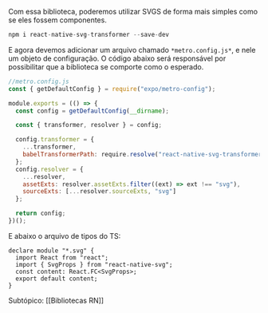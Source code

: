 Com essa biblioteca, poderemos utilizar SVGS de forma mais simples como se eles fossem componentes.

```jsx
npm i react-native-svg-transformer --save-dev
```

E agora devemos adicionar um arquivo chamado `*metro.config.js*`, e nele um objeto de configuração. O código abaixo será responsável por possibilitar que a biblioteca se comporte como o esperado.

```jsx
//metro.config.js 
const { getDefaultConfig } = require("expo/metro-config");

module.exports = (() => {
  const config = getDefaultConfig(__dirname);

  const { transformer, resolver } = config;

  config.transformer = {
    ...transformer,
    babelTransformerPath: require.resolve("react-native-svg-transformer")
  };
  config.resolver = {
    ...resolver,
    assetExts: resolver.assetExts.filter((ext) => ext !== "svg"),
    sourceExts: [...resolver.sourceExts, "svg"]
  };

  return config;
})();
```

E abaixo o arquivo de tipos do TS:

```tsx
declare module "*.svg" {
  import React from "react";
  import { SvgProps } from "react-native-svg";
  const content: React.FC<SvgProps>;
  export default content;
}
```


Subtópico: [[Bibliotecas RN]]